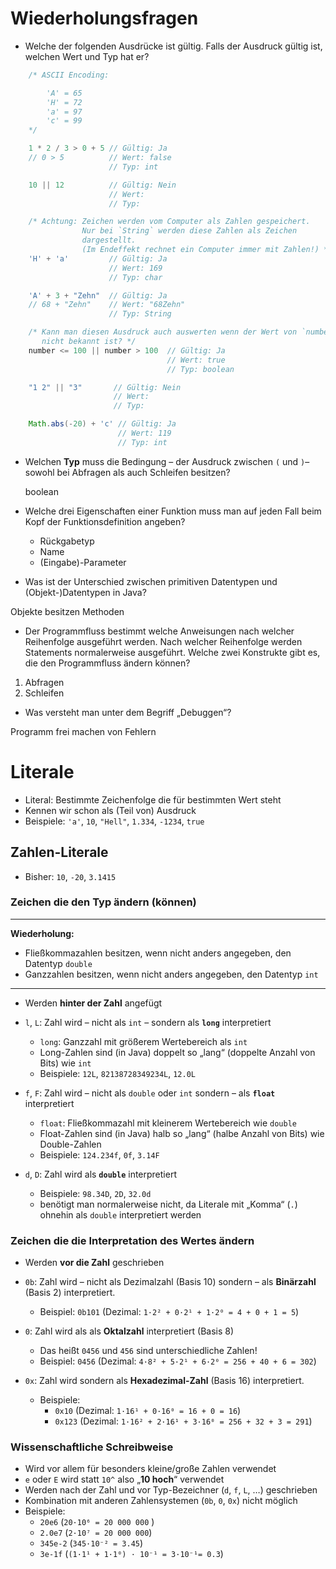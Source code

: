 # Wiederholungsfragen

- Welche der folgenden Ausdrücke ist gültig. Falls der Ausdruck gültig ist, welchen Wert und Typ hat er?

```java
    /* ASCII Encoding:

        'A' = 65
        'H' = 72
        'a' = 97
        'c' = 99
    */

    1 * 2 / 3 > 0 + 5 // Gültig: Ja
    // 0 > 5          // Wert: false
                      // Typ: int

    10 || 12          // Gültig: Nein
                      // Wert:
                      // Typ:

    /* Achtung: Zeichen werden vom Computer als Zahlen gespeichert.
                Nur bei `String` werden diese Zahlen als Zeichen
                dargestellt.
                (Im Endeffekt rechnet ein Computer immer mit Zahlen!) */
    'H' + 'a'         // Gültig: Ja
                      // Wert: 169
                      // Typ: char

    'A' + 3 + "Zehn"  // Gültig: Ja
    // 68 + "Zehn"    // Wert: "68Zehn"
                      // Typ: String

    /* Kann man diesen Ausdruck auch auswerten wenn der Wert von `number`
       nicht bekannt ist? */
    number <= 100 || number > 100  // Gültig: Ja
                                   // Wert: true
                                   // Typ: boolean

    "1 2" || "3"       // Gültig: Nein
                       // Wert:
                       // Typ:

    Math.abs(-20) + 'c' // Gültig: Ja
                        // Wert: 119
                        // Typ: int
```

- Welchen **Typ** muss die Bedingung – der Ausdruck zwischen `(` und `)`– sowohl bei Abfragen als auch Schleifen besitzen?

  boolean

- Welche drei Eigenschaften einer Funktion muss man auf jeden Fall beim Kopf der Funktionsdefinition angeben?

  - Rückgabetyp
  - Name
  - (Eingabe)-Parameter

-  Was ist der Unterschied zwischen primitiven Datentypen und (Objekt-)Datentypen in Java?

Objekte besitzen Methoden

- Der Programmfluss bestimmt welche Anweisungen nach welcher Reihenfolge ausgeführt werden. Nach welcher Reihenfolge werden Statements normalerweise ausgeführt. Welche zwei Konstrukte gibt es, die den Programmfluss ändern können?

1. Abfragen
2. Schleifen

- Was versteht man unter dem Begriff „Debuggen“?

Programm frei machen von Fehlern

# Literale

- Literal: Bestimmte Zeichenfolge die für bestimmten Wert steht
- Kennen wir schon als (Teil von) Ausdruck
- Beispiele: `'a'`, `10`, `"Hell"`, `1.334`, `-1234`, `true`

## Zahlen-Literale

- Bisher: `10`, `-20`, `3.1415`

### Zeichen die den Typ ändern (können)

---

**Wiederholung:**

  - Fließkommazahlen besitzen,  wenn nicht anders  angegeben, den Datentyp `double`
  - Ganzzahlen besitzen,  wenn nicht anders  angegeben, den Datentyp `int`

---

- Werden **hinter der Zahl** angefügt

- `l`, `L`: Zahl wird – nicht als `int` – sondern als **`long`** interpretiert
  - `long`: Ganzzahl mit größerem Wertebereich als `int`
  - Long-Zahlen sind (in Java) doppelt so „lang“ (doppelte Anzahl von Bits) wie `int`
  - Beispiele: `12L`, `82138728349234L`, `12.0L`

- `f`, `F`: Zahl wird – nicht als `double` oder `int` sondern – als **`float`** interpretiert
  - `float`: Fließkommazahl mit kleinerem Wertebereich wie `double`
  - Float-Zahlen sind (in Java) halb so „lang“ (halbe Anzahl von Bits) wie Double-Zahlen
  - Beispiele: `124.234f`, `0f`, `3.14F`

- `d`, `D`: Zahl wird als **`double`** interpretiert
  - Beispiele: `98.34D`, `2D`, `32.0d`
  - benötigt man normalerweise nicht, da Literale mit „Komma“ (`.`) ohnehin als `double` interpretiert werden

### Zeichen die die Interpretation des Wertes ändern

- Werden **vor die Zahl** geschrieben

- `0b`:  Zahl wird – nicht als Dezimalzahl (Basis 10) sondern – als **Binärzahl** (Basis 2) interpretiert.
  - Beispiel: `0b101` (Dezimal: `1·2² + 0·2¹ + 1·2⁰ = 4 + 0 + 1 = 5`)

- `0`: Zahl wird als als **Oktalzahl**  interpretiert (Basis 8)
  - Das heißt `0456` und `456` sind unterschiedliche Zahlen!
  - Beispiel: `0456` (Dezimal: `4·8² + 5·2¹ + 6·2⁰ = 256 + 40 + 6 = 302`)

- `0x`: Zahl wird sondern als **Hexadezimal-Zahl** (Basis 16) interpretiert.
  - Beispiele:
    - `0x10` (Dezimal: `1·16¹ + 0·16⁰ = 16 + 0 = 16`)
    - `0x123` (Dezimal: `1·16² + 2·16¹ + 3·16⁰ = 256 + 32 + 3 = 291`)

### Wissenschaftliche Schreibweise

- Wird vor allem für besonders kleine/große Zahlen verwendet
- `e` oder `E` wird statt `10^` also „**10 hoch**“ verwendet
- Werden nach der Zahl und vor Typ-Bezeichner (`d`, `f`, `L`, …)  geschrieben
- Kombination mit anderen Zahlensystemen (`0b`, `0`, `0x`) nicht möglich
- Beispiele:
  - `20e6` (`20·10⁶ = 20 000 000` )
  - `2.0e7` (`2·10⁷ = 20 000 000`)
  - `345e-2` (`345·10⁻² = 3.45`)
  - `3e-1f` (`(1·1¹ + 1·1⁰) · 10⁻¹ = 3·10⁻¹= 0.3`)
